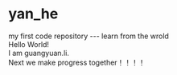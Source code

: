 # yan_he
my first code repository --- learn from the wrold    
Hello World!  
I am guangyuan.li.  
Next we make progress together！！！！  
